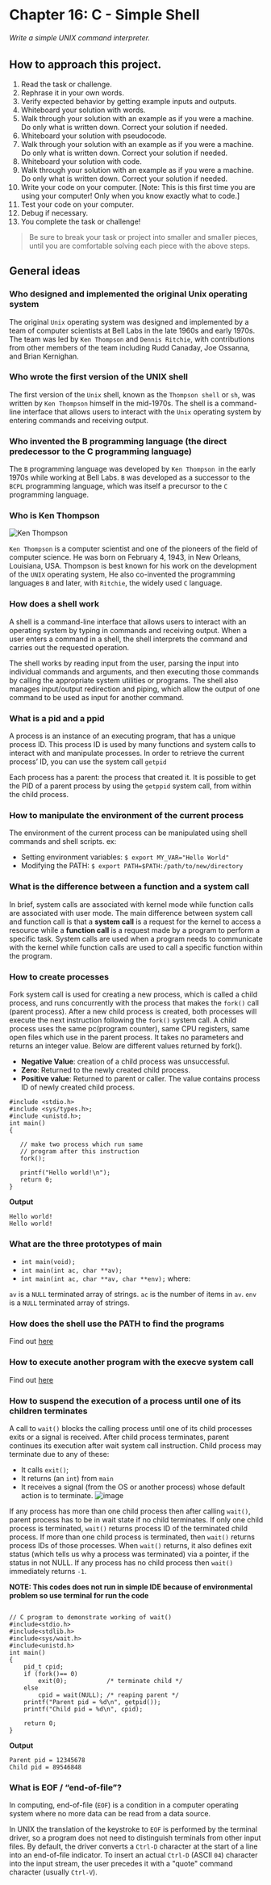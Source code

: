 # Chapter 16: C - Simple Shell
###### Write a simple UNIX command interpreter.

## How to approach this project.

1. Read the task or challenge.
2. Rephrase it in your own words.
3. Verify expected behavior by getting example inputs and outputs.
4. Whiteboard your solution with words.
5. Walk through your solution with an example as if you were a machine. Do only what is written down. Correct your solution if needed.
6. Whiteboard your solution with pseudocode.
7. Walk through your solution with an example as if you were a machine. Do only what is written down. Correct your solution if needed.
8. Whiteboard your solution with code.
9. Walk through your solution with an example as if you were a machine. Do only what is written down. Correct your solution if needed.
10. Write your code on your computer. [Note: This is this first time you are using your computer! Only when you know exactly what to code.]
11. Test your code on your computer.
12. Debug if necessary.
13. You complete the task or challenge!
> Be sure to break your task or project into smaller and smaller pieces, until you are comfortable solving each piece with the above steps.

## General ideas

### Who designed and implemented the original Unix operating system
The original `Unix` operating system was designed and implemented by a team of computer scientists at Bell Labs in the late 1960s and early 1970s. The team was led by `Ken Thompson` and `Dennis Ritchie`, with contributions from other members of the team including Rudd Canaday, Joe Ossanna, and Brian Kernighan.
### Who wrote the first version of the UNIX shell
The first version of the `Unix` shell, known as the `Thompson shell` or `sh`, was written by `Ken Thompson` himself in the mid-1970s. The shell is a command-line interface that allows users to interact with the `Unix` operating system by entering commands and receiving output.
### Who invented the B programming language (the direct predecessor to the C programming language)
The `B` programming language was developed by `Ken Thompson `in the early 1970s while working at Bell Labs. `B` was developed as a successor to the `BCPL` programming language, which was itself a precursor to the `C` programming language.
### Who is Ken Thompson
![Ken Thompson](https://upload.wikimedia.org/wikipedia/commons/thumb/f/f8/Ken-Thompson-2019.png/220px-Ken-Thompson-2019.png)

`Ken Thompson` is a computer scientist and one of the pioneers of the field of computer science. He was born on February 4, 1943, in New Orleans, Louisiana, USA. Thompson is best known for his work on the development of the `UNIX` operating system, He also co-invented the programming languages `B` and later, with `Ritchie`, the widely used `C` language.
### How does a shell work
A shell is a command-line interface that allows users to interact with an operating system by typing in commands and receiving output. When a user enters a command in a shell, the shell interprets the command and carries out the requested operation.

The shell works by reading input from the user, parsing the input into individual commands and arguments, and then executing those commands by calling the appropriate system utilities or programs. The shell also manages input/output redirection and piping, which allow the output of one command to be used as input for another command.
### What is a pid and a ppid

A process is an instance of an executing program, that has a unique process ID. This process ID is used by many functions and system calls to interact with and manipulate processes. In order to retrieve the current process’ ID, you can use the system call `getpid`

Each process has a parent: the process that created it. It is possible to get the PID of a parent process by using the `getppid` system call, from within the child process.
### How to manipulate the environment of the current process
The environment of the current process can be manipulated using shell commands and shell scripts. ex:
*   Setting environment variables:
```$ export MY_VAR="Hello World"```
*   Modifying the PATH:
```$ export PATH=$PATH:/path/to/new/directory```
### What is the difference between a function and a system call
In brief, system calls are associated with kernel mode while function calls are associated with user mode. The main difference between system call and function call is that a **system call** is a request for the kernel to access a resource while a **function call** is a request made by a program to perform a specific task. System calls are used when a program needs to communicate with the kernel while function calls are used to call a specific function within the program.
### How to create processes
Fork system call is used for creating a new process, which is called a child process, and runs concurrently with the process that makes the `fork()` call (parent process). After a new child process is created, both processes will execute the next instruction following the `fork()` system call. A child process uses the same pc(program counter), same CPU registers, same open files which use in the parent process. It takes no parameters and returns an integer value. Below are different values returned by fork().
  * **Negative Value**: creation of a child process was unsuccessful.
  * **Zero**: Returned to the newly created child process.
  * **Positive value**: Returned to parent or caller. The value contains process ID of newly created child process.

 ```
#include <stdio.h>
#include <sys/types.h>;
#include <unistd.h>;
int main()
{

    // make two process which run same
    // program after this instruction
    fork();

    printf("Hello world!\n");
    return 0;
}
 ```
 **Output**

 ```
Hello world!
Hello world!
 ```
### What are the three prototypes of main

*   `int main(void);`
*   `int main(int ac, char **av);`
*   `int main(int ac, char **av, char **env);`
where:

`av` is a `NULL` terminated array of strings.
`ac` is the number of items in `av`.
`env` is a `NULL` terminated array of strings.
### How does the shell use the PATH to find the programs
Find out [here](https://shazaali.substack.com/p/creating-your-own-command-interpreter-5c7)
### How to execute another program with the execve system call
Find out [here](https://shazaali.substack.com/p/creating-your-own-command-interpreter-84f)
### How to suspend the execution of a process until one of its children terminates
A call to `wait()` blocks the calling process until one of its child processes exits or a signal is received. After child process terminates, parent continues its execution after wait system call instruction.
Child process may terminate due to any of these:
 * It calls `exit()`;
 * It returns (an `int`) from `main`
 * It receives a signal (from the OS or another process) whose default action is to terminate.
![image](https://user-images.githubusercontent.com/69873039/232314992-3f06e4e6-c2a3-48d8-9226-2463d183e328.png)

If any process has more than one child process then after calling `wait()`, parent process has to be in wait state if no child terminates.
If only one child process is terminated, `wait()` returns process ID of the terminated child process.
If more than one child process is terminated, then `wait()` returns process IDs of those processes.
When `wait()` returns, it also defines exit status (which tells us why a process was terminated) via a pointer, if the status in not NULL.
If any process has no child process then `wait()` immediately returns `-1`.

**NOTE: This codes does not run in simple IDE because of environmental problem so use terminal for run the code**

```

// C program to demonstrate working of wait()
#include<stdio.h>
#include<stdlib.h>
#include<sys/wait.h>
#include<unistd.h>
int main()
{
    pid_t cpid;
    if (fork()== 0)
        exit(0);           /* terminate child */
    else
        cpid = wait(NULL); /* reaping parent */
    printf("Parent pid = %d\n", getpid());
    printf("Child pid = %d\n", cpid);

    return 0;
}
```
**Output**
```
Parent pid = 12345678
Child pid = 89546848
```

### What is EOF / “end-of-file”?
In computing, end-of-file (`EOF`) is a condition in a computer operating system where no more data can be read from a data source.

In UNIX the translation of the keystroke to `EOF` is performed by the terminal driver, so a program does not need to distinguish terminals from other input files. By default, the driver converts a `Ctrl-D` character at the start of a line into an end-of-file indicator. To insert an actual `Ctrl-D` (ASCII `04`) character into the input stream, the user precedes it with a "quote" command character (usually `Ctrl-V`).
